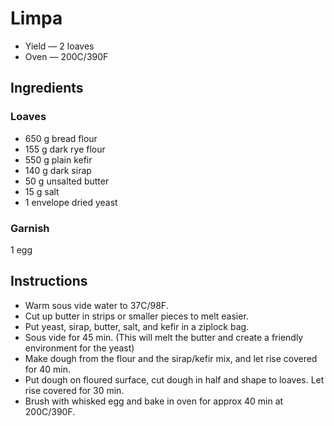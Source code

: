 # Limpa

- Yield — 2 loaves
- Oven — 200C/390F

## Ingredients

### Loaves

- 650 g bread flour
- 155 g dark rye flour
- 550 g plain kefir
- 140 g dark sirap
- 50 g unsalted butter
- 15 g salt
- 1 envelope dried yeast

### Garnish

1 egg

## Instructions

- Warm sous vide water to 37C/98F.
- Cut up butter in strips or smaller pieces to melt easier.
- Put yeast, sirap, butter, salt, and kefir in a ziplock bag.
- Sous vide for 45 min. (This will melt the butter and create a friendly environment for the yeast)
- Make dough from the flour and the sirap/kefir mix, and let rise covered for 40 min.
- Put dough on floured surface, cut dough in half and shape to loaves. Let rise covered for 30 min.
- Brush with whisked egg and bake in oven for approx 40 min at 200C/390F.

